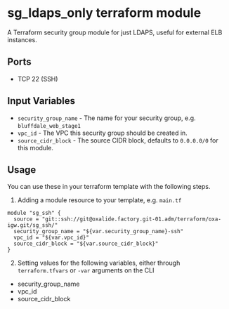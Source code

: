 sg_ldaps_only terraform module
==============================

A Terraform security group module for just LDAPS, useful for external
ELB instances.


Ports
-----
- TCP 22 (SSH)

Input Variables
---------------

- `security_group_name` - The name for your security group, e.g. `bluffdale_web_stage1`
- `vpc_id` - The VPC this security group should be created in.
- `source_cidr_block` - The source CIDR block, defaults to `0.0.0.0/0`
   for this module.

Usage
-----

You can use these in your terraform template with the following steps.

1. Adding a module resource to your template, e.g. `main.tf`

```
module "sg_ssh" {
  source = "git::ssh://git@oxalide.factory.git-01.adm/terraform/oxa-igw.git/sg_ssh/"
  security_group_name = "${var.security_group_name}-ssh"
  vpc_id = "${var.vpc_id}"
  source_cidr_block = "${var.source_cidr_block}"
}
```

2. Setting values for the following variables, either through `terraform.tfvars` or `-var` arguments on the CLI

- security_group_name
- vpc_id
- source_cidr_block
